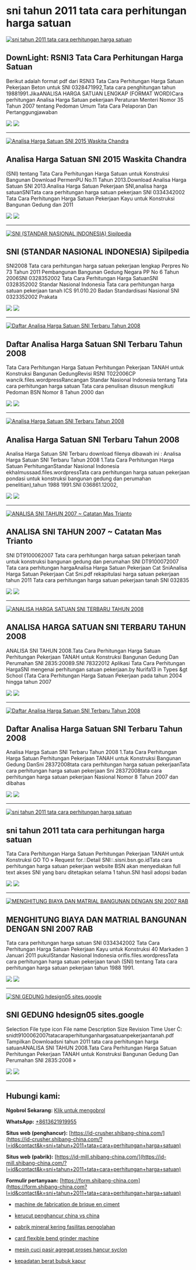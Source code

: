# sni tahun 2011 tata cara perhitungan harga satuan

<a href="https://swt.shibang-china.com/?l=id&img&k=sni+tahun+2011+tata+cara+perhitungan+harga+satuan" target="_blank">![sni tahun 2011 tata cara perhitungan harga satuan](http://static.shibang-china.com/all-800x300/1326.jpg)</a>

## DownLight: RSNI3 Tata Cara Perhitungan Harga Satuan
Berikut adalah format pdf dari RSNI3 Tata Cara Perhitungan Harga Satuan Pekerjaan Beton untuk SNI 0328471992,Tata cara penghitungan tahun 19881991.JikaANALISA HARGA SATUAN LENGKAP (FORMAT WORD)Cara perhitungan Analisa Harga Satuan pekerjaan Peraturan Menteri Nomor 35 Tahun 2007 tentang Pedoman Umum Tata Cara Pelaporan Dan Pertanggungjawaban


<a href="https://whatsapp.shibangsoft.com/WhatsApp.php" target="_blank" title="WhatsApp">![](http://static.shibang-china.com/icon/whatsapp.png)</a> <a href="https://swt.shibang-china.com/?l=id&icon&k=sni+tahun+2011+tata+cara+perhitungan+harga+satuan" target="_blank">![](http://static.shibang-china.com/icon/chat-id.png)</a>

---

<a href="https://swt.shibang-china.com/?l=id&img&k=sni+tahun+2011+tata+cara+perhitungan+harga+satuan" target="_blank">![Analisa Harga Satuan SNI 2015 Waskita Chandra](http://static.shibang-china.com/all-800x300/506.jpg)</a>

## Analisa Harga Satuan SNI 2015 Waskita Chandra
(SNI) tentang Tata Cara Perhitungan Harga Satuan untuk Konstruksi Bangunan Download PermenPU No.11 Tahun 2013.Download Analisa Harga Satuan SNI 2013.Analisa Harga Satuan Pekerjaan SNI,analisa harga satuanSNITata cara perhitungan harga satuan pekerjaan SNI 0334342002 Tata Cara Perhitungan Harga Satuan Pekerjaan Kayu untuk Konstruksi Bangunan Gedung dan 2011


<a href="https://whatsapp.shibangsoft.com/WhatsApp.php" target="_blank" title="WhatsApp">![](http://static.shibang-china.com/icon/whatsapp.png)</a> <a href="https://swt.shibang-china.com/?l=id&icon&k=sni+tahun+2011+tata+cara+perhitungan+harga+satuan" target="_blank">![](http://static.shibang-china.com/icon/chat-id.png)</a>

---

<a href="https://swt.shibang-china.com/?l=id&img&k=sni+tahun+2011+tata+cara+perhitungan+harga+satuan" target="_blank">![SNI (STANDAR NASIONAL INDONESIA) Sipilpedia](http://static.shibang-china.com/all-800x300/653.jpg)</a>

## SNI (STANDAR NASIONAL INDONESIA) Sipilpedia
SNI2008 Tata cara perhitungan harga satuan pekerjaan lengkap Perpres No 73 Tahun 2011 Pembangunan Bangunan Gedung Negara PP No 6 Tahun 2006SNI 0328352002 Tata Cara Perhitungan Harga SatuanSNI 0328352002 Standar Nasional Indonesia Tata cara perhitungan harga satuan pekerjaan tanah ICS 91.010.20 Badan Standardisasi Nasional SNI 0323352002 Prakata


<a href="https://whatsapp.shibangsoft.com/WhatsApp.php" target="_blank" title="WhatsApp">![](http://static.shibang-china.com/icon/whatsapp.png)</a> <a href="https://swt.shibang-china.com/?l=id&icon&k=sni+tahun+2011+tata+cara+perhitungan+harga+satuan" target="_blank">![](http://static.shibang-china.com/icon/chat-id.png)</a>

---

<a href="https://swt.shibang-china.com/?l=id&img&k=sni+tahun+2011+tata+cara+perhitungan+harga+satuan" target="_blank">![Daftar Analisa Harga Satuan SNI Terbaru Tahun 2008](http://static.shibang-china.com/all-800x300/1448.jpg)</a>

## Daftar Analisa Harga Satuan SNI Terbaru Tahun 2008
Tata Cara Perhitungan Harga Satuan Perhitungan Pekerjaan TANAH untuk Konstruksi Bangunan GedungRevisi RSNI T022006CP wancik.files.wordpressRancangan Standar Nasional Indonesia tentang Tata cara perhitungan harga satuan Tata cara penulisan disusun mengikuti Pedoman BSN Nomor 8 Tahun 2000 dan


<a href="https://whatsapp.shibangsoft.com/WhatsApp.php" target="_blank" title="WhatsApp">![](http://static.shibang-china.com/icon/whatsapp.png)</a> <a href="https://swt.shibang-china.com/?l=id&icon&k=sni+tahun+2011+tata+cara+perhitungan+harga+satuan" target="_blank">![](http://static.shibang-china.com/icon/chat-id.png)</a>

---

<a href="https://swt.shibang-china.com/?l=id&img&k=sni+tahun+2011+tata+cara+perhitungan+harga+satuan" target="_blank">![Analisa Harga Satuan SNI Terbaru Tahun 2008](http://static.shibang-china.com/all-800x300/781.jpg)</a>

## Analisa Harga Satuan SNI Terbaru Tahun 2008
Analisa Harga Satuan SNI Terbaru download filenya dibawah ini : Analisa Harga Satuan SNI Terbaru Tahun 2008 1.Tata Cara Perhitungan Harga Satuan PerhitunganStandar Nasional Indonesia ekhalmussaad.files.wordpressTata cara perhitungan harga satuan pekerjaan pondasi untuk konstruksi bangunan gedung dan perumahan penelitian),tahun 1988 1991.SNI 036861.12002,


<a href="https://whatsapp.shibangsoft.com/WhatsApp.php" target="_blank" title="WhatsApp">![](http://static.shibang-china.com/icon/whatsapp.png)</a> <a href="https://swt.shibang-china.com/?l=id&icon&k=sni+tahun+2011+tata+cara+perhitungan+harga+satuan" target="_blank">![](http://static.shibang-china.com/icon/chat-id.png)</a>

---

<a href="https://swt.shibang-china.com/?l=id&img&k=sni+tahun+2011+tata+cara+perhitungan+harga+satuan" target="_blank">![ANALISA SNI TAHUN 2007 ~ Catatan Mas Trianto](http://static.shibang-china.com/all-800x300/421.jpg)</a>

## ANALISA SNI TAHUN 2007 ~ Catatan Mas Trianto
SNI DT9100062007 Tata cara perhitungan harga satuan pekerjaan tanah untuk konstruksi bangunan gedung dan perumahan SNI DT9100072007 Tata cara perhitungan hargaAnalisa Harga Satuan Pekerjaan Cat SniAnalisa Harga Satuan Pekerjaan Cat Sni.pdf rekapitulasi harga satuan pekerjaan tahun 2011 Tata cara perhitungan harga satuan pekerjaan tanah SNI 032835


<a href="https://whatsapp.shibangsoft.com/WhatsApp.php" target="_blank" title="WhatsApp">![](http://static.shibang-china.com/icon/whatsapp.png)</a> <a href="https://swt.shibang-china.com/?l=id&icon&k=sni+tahun+2011+tata+cara+perhitungan+harga+satuan" target="_blank">![](http://static.shibang-china.com/icon/chat-id.png)</a>

---

<a href="https://swt.shibang-china.com/?l=id&img&k=sni+tahun+2011+tata+cara+perhitungan+harga+satuan" target="_blank">![ANALISA HARGA SATUAN SNI TERBARU TAHUN 2008](http://static.shibang-china.com/all-800x300/855.jpg)</a>

## ANALISA HARGA SATUAN SNI TERBARU TAHUN 2008
ANALISA SNI TAHUN 2008.Tata Cara Perhitungan Harga Satuan Perhitungan Pekerjaan TANAH untuk Konstruksi Bangunan Gedung Dan Perumahan SNI 2835:20089.SNI 78322012 Aplikasi Tata Cara Perhitungan HargaSNI mengenai perhitungan satuan pekerjaan.by Nurifa13 in Types &gt School (Tata Cara Perhitungan Harga Satuan Pekerjaan pada tahun 2004 hingga tahun 2007


<a href="https://whatsapp.shibangsoft.com/WhatsApp.php" target="_blank" title="WhatsApp">![](http://static.shibang-china.com/icon/whatsapp.png)</a> <a href="https://swt.shibang-china.com/?l=id&icon&k=sni+tahun+2011+tata+cara+perhitungan+harga+satuan" target="_blank">![](http://static.shibang-china.com/icon/chat-id.png)</a>

---

<a href="https://swt.shibang-china.com/?l=id&img&k=sni+tahun+2011+tata+cara+perhitungan+harga+satuan" target="_blank">![Daftar Analisa Harga Satuan SNI Terbaru Tahun 2008](http://static.shibang-china.com/all-800x300/1409.jpg)</a>

## Daftar Analisa Harga Satuan SNI Terbaru Tahun 2008
Analisa Harga Satuan SNI Terbaru Tahun 2008 1.Tata Cara Perhitungan Harga Satuan Perhitungan Pekerjaan TANAH untuk Konstruksi Bangunan Gedung DanSni 28372008tata cara perhitungan harga satuan pekerjaanTata cara perhitungan harga satuan pekerjaan Sni 28372008tata cara perhitungan harga satuan pekerjaan Nasional Nomor 8 Tahun 2007 dan dibahas


<a href="https://whatsapp.shibangsoft.com/WhatsApp.php" target="_blank" title="WhatsApp">![](http://static.shibang-china.com/icon/whatsapp.png)</a> <a href="https://swt.shibang-china.com/?l=id&icon&k=sni+tahun+2011+tata+cara+perhitungan+harga+satuan" target="_blank">![](http://static.shibang-china.com/icon/chat-id.png)</a>

---

<a href="https://swt.shibang-china.com/?l=id&img&k=sni+tahun+2011+tata+cara+perhitungan+harga+satuan" target="_blank">![sni tahun 2011 tata cara perhitungan harga satuan](http://static.shibang-china.com/all-800x300/1319.jpg)</a>

## sni tahun 2011 tata cara perhitungan harga satuan
Tata Cara Perhitungan Harga Satuan Perhitungan Pekerjaan TANAH untuk Konstruksi GO TO » Request for.::Detail SNI::.sisni.bsn.go.idTata cara perhitungan harga satuan pekerjaan website BSN akan menyediakan full text akses SNI yang baru ditetapkan selama 1 tahun.SNI hasil adopsi badan


<a href="https://whatsapp.shibangsoft.com/WhatsApp.php" target="_blank" title="WhatsApp">![](http://static.shibang-china.com/icon/whatsapp.png)</a> <a href="https://swt.shibang-china.com/?l=id&icon&k=sni+tahun+2011+tata+cara+perhitungan+harga+satuan" target="_blank">![](http://static.shibang-china.com/icon/chat-id.png)</a>

---

<a href="https://swt.shibang-china.com/?l=id&img&k=sni+tahun+2011+tata+cara+perhitungan+harga+satuan" target="_blank">![MENGHITUNG BIAYA DAN MATRIAL BANGUNAN DENGAN SNI 2007 RAB](http://static.shibang-china.com/all-800x300/712.jpg)</a>

## MENGHITUNG BIAYA DAN MATRIAL BANGUNAN DENGAN SNI 2007 RAB
Tata cara perhitungan harga satuan SNI 0334342002 Tata Cara Perhitungan Harga Satuan Pekerjaan Kayu untuk Konstruksi 40 Markaden 3 Januari 2011 pukulStandar Nasional Indonesia orifis.files.wordpressTata cara perhitungan harga satuan pekerjaan tanah (SNI) tentang Tata cara perhitungan harga satuan pekerjaan tahun 1988 1991.


<a href="https://whatsapp.shibangsoft.com/WhatsApp.php" target="_blank" title="WhatsApp">![](http://static.shibang-china.com/icon/whatsapp.png)</a> <a href="https://swt.shibang-china.com/?l=id&icon&k=sni+tahun+2011+tata+cara+perhitungan+harga+satuan" target="_blank">![](http://static.shibang-china.com/icon/chat-id.png)</a>

---

<a href="https://swt.shibang-china.com/?l=id&img&k=sni+tahun+2011+tata+cara+perhitungan+harga+satuan" target="_blank">![SNI GEDUNG hdesign05 sites.google](http://static.shibang-china.com/all-800x300/228.jpg)</a>

## SNI GEDUNG hdesign05 sites.google
Selection File type icon File name Description Size Revision Time User Ċ: snidt9100062007tatacaraperhitunganhargasatuanpekerjaantanah.pdf Tampilkan Downloadsni tahun 2011 tata cara perhitungan harga satuanANALISA SNI TAHUN 2008.Tata Cara Perhitungan Harga Satuan Perhitungan Pekerjaan TANAH untuk Konstruksi Bangunan Gedung Dan Perumahan SNI 2835:2008 »


<a href="https://whatsapp.shibangsoft.com/WhatsApp.php" target="_blank" title="WhatsApp">![](http://static.shibang-china.com/icon/whatsapp.png)</a> <a href="https://swt.shibang-china.com/?l=id&icon&k=sni+tahun+2011+tata+cara+perhitungan+harga+satuan" target="_blank">![](http://static.shibang-china.com/icon/chat-id.png)</a>

---
## Hubungi kami:

**Ngobrol Sekarang:** [Klik untuk mengobrol](https://swt.shibang-china.com?l=id&contact&k=sni+tahun+2011+tata+cara+perhitungan+harga+satuan)

**WhatsApp:**  [+8613621919955](https://whatsapp.shibangsoft.com/WhatsApp.php)

**Situs web (penghancur):** [https://id-crusher.shibang-china.com/](https://id-crusher.shibang-china.com/?l=id&contact&k=sni+tahun+2011+tata+cara+perhitungan+harga+satuan)

**Situs web (pabrik):** [https://id-mill.shibang-china.com/](https://id-mill.shibang-china.com/?l=id&contact&k=sni+tahun+2011+tata+cara+perhitungan+harga+satuan)

**Formulir pertanyaan:** [https://form.shibang-china.com](https://form.shibang-china.com?l=id&contact&k=sni+tahun+2011+tata+cara+perhitungan+harga+satuan)

* [machine de fabrication de brique en ciment](../28/machine%20de%20fabrication%20de%20brique%20en%20ciment.md)

* [kerucut penghancur china vs china](../22/kerucut%20penghancur%20china%20vs%20china.md)

* [pabrik mineral kering fasilitas pengolahan](../23/pabrik%20mineral%20kering%20fasilitas%20pengolahan.md)

* [card flexible bend grinder machine](../17/card%20flexible%20bend%20grinder%20machine.md)

* [mesin cuci pasir agregat proses hancur syclon](../24/mesin%20cuci%20pasir%20agregat%20proses%20hancur%20syclon.md)

* [kepadatan berat bubuk kapur](../21/kepadatan%20berat%20bubuk%20kapur.md)